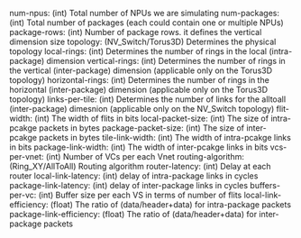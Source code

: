 num-npus: (int) Total number of NPUs we are simulating
num-packages: (int) Total number of packages (each could contain one or multiple NPUs)
package-rows: (int) Number of package rows. it defines the vertical dimension size
topology: (NV_Switch/Torus3D) Determines the physical topology
local-rings: (int) Determines the number of rings in the local (intra-package) dimension
vertical-rings: (int) Determines the number of rings in the vertical (inter-package) dimension (applicable only on the Torus3D topology)
horizontal-rings: (int) Determines the number of rings in the horizontal (inter-package) dimension (applicable only on the Torus3D topology)
links-per-tile: (int) Determines the number of links for the alltoall (inter-package) dimesnion (applicable only on the NV_Switch topology)
flit-width: (int) The width of flits in bits
local-packet-size: (int) The size of intra-pcakge packets in bytes
package-packet-size: (int) The size of inter-pcakge packets in bytes
tile-link-width: (int) The width of intra-pcakge links in  bits
package-link-width: (int) The width of inter-pcakge links in  bits
vcs-per-vnet: (int)  Number of VCs per each Vnet
routing-algorithm: (Ring_XY/AllToAll) Routing algorithm 
router-latency: (int) Delay at each router
local-link-latency: (int) delay of intra-package links in cycles
package-link-latency: (int) delay of inter-package links in cycles
buffers-per-vc: (int) Buffer size per each VS in terms of number of flits
local-link-efficiency: (float) The ratio of (data/header+data) for intra-package packets
package-link-efficiency: (float) The ratio of (data/header+data) for inter-package packets
